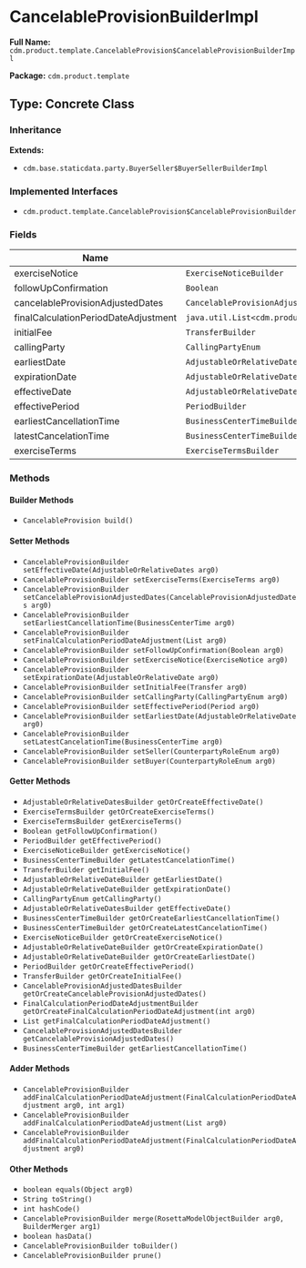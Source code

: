 # CancelableProvisionBuilderImpl

**Full Name:** `cdm.product.template.CancelableProvision$CancelableProvisionBuilderImpl`

**Package:** `cdm.product.template`

## Type: Concrete Class

### Inheritance

**Extends:**
- `cdm.base.staticdata.party.BuyerSeller$BuyerSellerBuilderImpl`

### Implemented Interfaces

- `cdm.product.template.CancelableProvision$CancelableProvisionBuilder`

### Fields

| Name | Type | Description |
|------|------|-------------|
| exerciseNotice | `ExerciseNoticeBuilder` |  |
| followUpConfirmation | `Boolean` |  |
| cancelableProvisionAdjustedDates | `CancelableProvisionAdjustedDatesBuilder` |  |
| finalCalculationPeriodDateAdjustment | `java.util.List<cdm.product.common.schedule.FinalCalculationPeriodDateAdjustment$FinalCalculationPeriodDateAdjustmentBuilder>` |  |
| initialFee | `TransferBuilder` |  |
| callingParty | `CallingPartyEnum` |  |
| earliestDate | `AdjustableOrRelativeDateBuilder` |  |
| expirationDate | `AdjustableOrRelativeDateBuilder` |  |
| effectiveDate | `AdjustableOrRelativeDatesBuilder` |  |
| effectivePeriod | `PeriodBuilder` |  |
| earliestCancellationTime | `BusinessCenterTimeBuilder` |  |
| latestCancelationTime | `BusinessCenterTimeBuilder` |  |
| exerciseTerms | `ExerciseTermsBuilder` |  |

### Methods

#### Builder Methods

- `CancelableProvision build()`

#### Setter Methods

- `CancelableProvisionBuilder setEffectiveDate(AdjustableOrRelativeDates arg0)`
- `CancelableProvisionBuilder setExerciseTerms(ExerciseTerms arg0)`
- `CancelableProvisionBuilder setCancelableProvisionAdjustedDates(CancelableProvisionAdjustedDates arg0)`
- `CancelableProvisionBuilder setEarliestCancellationTime(BusinessCenterTime arg0)`
- `CancelableProvisionBuilder setFinalCalculationPeriodDateAdjustment(List arg0)`
- `CancelableProvisionBuilder setFollowUpConfirmation(Boolean arg0)`
- `CancelableProvisionBuilder setExerciseNotice(ExerciseNotice arg0)`
- `CancelableProvisionBuilder setExpirationDate(AdjustableOrRelativeDate arg0)`
- `CancelableProvisionBuilder setInitialFee(Transfer arg0)`
- `CancelableProvisionBuilder setCallingParty(CallingPartyEnum arg0)`
- `CancelableProvisionBuilder setEffectivePeriod(Period arg0)`
- `CancelableProvisionBuilder setEarliestDate(AdjustableOrRelativeDate arg0)`
- `CancelableProvisionBuilder setLatestCancelationTime(BusinessCenterTime arg0)`
- `CancelableProvisionBuilder setSeller(CounterpartyRoleEnum arg0)`
- `CancelableProvisionBuilder setBuyer(CounterpartyRoleEnum arg0)`

#### Getter Methods

- `AdjustableOrRelativeDatesBuilder getOrCreateEffectiveDate()`
- `ExerciseTermsBuilder getOrCreateExerciseTerms()`
- `ExerciseTermsBuilder getExerciseTerms()`
- `Boolean getFollowUpConfirmation()`
- `PeriodBuilder getEffectivePeriod()`
- `ExerciseNoticeBuilder getExerciseNotice()`
- `BusinessCenterTimeBuilder getLatestCancelationTime()`
- `TransferBuilder getInitialFee()`
- `AdjustableOrRelativeDateBuilder getEarliestDate()`
- `AdjustableOrRelativeDateBuilder getExpirationDate()`
- `CallingPartyEnum getCallingParty()`
- `AdjustableOrRelativeDatesBuilder getEffectiveDate()`
- `BusinessCenterTimeBuilder getOrCreateEarliestCancellationTime()`
- `BusinessCenterTimeBuilder getOrCreateLatestCancelationTime()`
- `ExerciseNoticeBuilder getOrCreateExerciseNotice()`
- `AdjustableOrRelativeDateBuilder getOrCreateExpirationDate()`
- `AdjustableOrRelativeDateBuilder getOrCreateEarliestDate()`
- `PeriodBuilder getOrCreateEffectivePeriod()`
- `TransferBuilder getOrCreateInitialFee()`
- `CancelableProvisionAdjustedDatesBuilder getOrCreateCancelableProvisionAdjustedDates()`
- `FinalCalculationPeriodDateAdjustmentBuilder getOrCreateFinalCalculationPeriodDateAdjustment(int arg0)`
- `List getFinalCalculationPeriodDateAdjustment()`
- `CancelableProvisionAdjustedDatesBuilder getCancelableProvisionAdjustedDates()`
- `BusinessCenterTimeBuilder getEarliestCancellationTime()`

#### Adder Methods

- `CancelableProvisionBuilder addFinalCalculationPeriodDateAdjustment(FinalCalculationPeriodDateAdjustment arg0, int arg1)`
- `CancelableProvisionBuilder addFinalCalculationPeriodDateAdjustment(List arg0)`
- `CancelableProvisionBuilder addFinalCalculationPeriodDateAdjustment(FinalCalculationPeriodDateAdjustment arg0)`

#### Other Methods

- `boolean equals(Object arg0)`
- `String toString()`
- `int hashCode()`
- `CancelableProvisionBuilder merge(RosettaModelObjectBuilder arg0, BuilderMerger arg1)`
- `boolean hasData()`
- `CancelableProvisionBuilder toBuilder()`
- `CancelableProvisionBuilder prune()`


